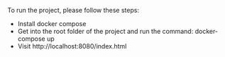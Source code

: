 To run the project, please follow these steps:
   - Install docker compose
   - Get into the root folder of the project and run the command: docker-compose up 
   - Visit http://localhost:8080/index.html
